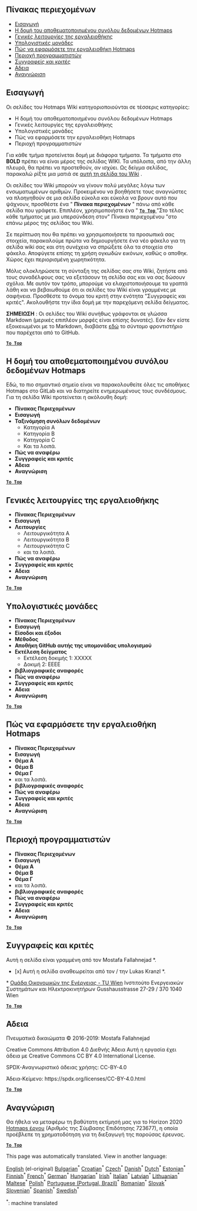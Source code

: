 <h2> Πίνακας περιεχομένων </h2><ul><li> <a href="#Introduction">Εισαγωγή</a> </li><li> <a href="#Hotmaps-data-set-repository-structure">Η δομή του αποθεματοποιημένου συνόλου δεδομένων Hotmaps</a> </li><li> <a href="#General-functionalities-of-the-toolbox">Γενικές λειτουργίες της εργαλειοθήκης</a> </li><li> <a href="#Calculation-modules">Υπολογιστικές μονάδες</a> </li><li> <a href="#How-to-apply-the-Hotmaps-toolbox">Πώς να εφαρμόσετε την εργαλειοθήκη Hotmaps</a> </li><li> <a href="#Developers-area">Περιοχή προγραμματιστών</a> </li><li> <a href="#authors-and-reviewers">Συγγραφείς και κριτές</a> </li><li> <a href="#license">Αδεια</a> </li><li> <a href="#acknowledgement">Αναγνώριση</a> </li></ul><h2> Εισαγωγή </h2><p> Οι σελίδες του Hotmaps Wiki κατηγοριοποιούνται σε τέσσερις κατηγορίες: </p><ul><li> Η δομή του αποθεματοποιημένου συνόλου δεδομένων Hotmaps </li><li> Γενικές λειτουργίες της εργαλειοθήκης </li><li> Υπολογιστικές μονάδες </li><li> Πώς να εφαρμόσετε την εργαλειοθήκη Hotmaps </li><li> Περιοχή προγραμματιστών </li></ul><p> Για κάθε τμήμα προτείνεται δομή με διάφορα τμήματα. Τα τμήματα στο <strong>BOLD</strong> πρέπει να είναι μέρος της σελίδας WIKI. Τα υπόλοιπα, από την άλλη πλευρά, θα πρέπει να προστεθούν, αν ισχύει. Ως δείγμα σελίδας, παρακαλώ ρίξτε μια ματιά σε <a href="https://github.com/HotMaps/hotmaps_wiki/wiki/CM-District-heating-potential-user-defined-thresholds">αυτή τη σελίδα του Wiki</a> . </p><p> Οι σελίδες του Wiki μπορούν να γίνουν πολύ μεγάλες λόγω των ενσωματωμένων αριθμών. Προκειμένου να βοηθήσετε τους αναγνώστες να πλοηγηθούν σε μια σελίδα εύκολα και εύκολα να βρουν αυτό που ψάχνουν, προσθέστε ένα &quot; <strong>Πίνακα περιεχομένων</strong> &quot; πάνω από κάθε σελίδα που γράφετε. Επιπλέον, χρησιμοποιήστε ένα &quot; <ins> <code><strong><a href="#table-of-contents">To Top</a></strong></code> </ins> &quot;Στο τέλος κάθε τμήματος με μια υπερσύνδεση στον&quot; Πίνακα περιεχομένου &quot;στο επάνω μέρος της σελίδας του Wiki. </p><p> Σε περίπτωση που θα πρέπει να χρησιμοποιήσετε τα προσωπικά σας στοιχεία, παρακαλούμε πρώτα να δημιουργήσετε ένα νέο φάκελο για τη σελίδα wiki σας και στη συνέχεια να σπρώξετε όλα τα στοιχεία στο φάκελο. Αποφύγετε επίσης τη χρήση ογκωδών εικόνων, καθώς ο αποθηκ. Χώρος έχει περιορισμένη χωρητικότητα. </p><p> Μόλις ολοκληρώσετε τη σύνταξη της σελίδας σας στο Wiki, ζητήστε από τους συναδέλφους σας να εξετάσουν τη σελίδα σας και να σας δώσουν σχόλια. Με αυτόν τον τρόπο, μπορούμε να ελαχιστοποιήσουμε τα γραπτά λάθη και να βεβαιωθούμε ότι οι σελίδες του Wiki είναι γραμμένες με σαφήνεια. Προσθέστε το όνομα του κριτή στην ενότητα &quot;Συγγραφείς και κριτές&quot;. Ακολουθήστε την ίδια δομή με την παρεχόμενη σελίδα δείγματος. </p><p> <strong>ΣΗΜΕΙΩΣΗ</strong> : Οι σελίδες του Wiki συνήθως γράφονται σε γλώσσα Markdown (μερικές επιπλέον μορφές είναι επίσης δυνατές). Εάν δεν είστε εξοικειωμένοι με το Markdown, διαβάστε <a href="https://guides.github.com/features/mastering-markdown/">εδώ</a> το σύντομο φροντιστήριο που παρέχεται από το GitHub. </p><p><ins> <code><strong><a href="#table-of-contents">To Top</a></strong></code> </ins> </p><h2> Η δομή του αποθεματοποιημένου συνόλου δεδομένων Hotmaps </h2><p> Εδώ, το πιο σημαντικό σημείο είναι να παρακολουθείτε όλες τις αποθήκες Hotmaps στο GitLab και να διατηρείτε ενημερωμένους τους συνδέσμους. Για τη σελίδα Wiki προτείνεται η ακόλουθη δομή: </p><ul><li> <strong>Πίνακας Περιεχομένων</strong> </li><li> <strong>Εισαγωγή</strong> </li><li> <strong>Ταξινόμηση συνόλων δεδομένων</strong> <ul><li> Κατηγορία Α </li><li> Κατηγορία Β </li><li> Κατηγορία C </li><li> Και τα λοιπά. </li></ul></li><li> <strong>Πώς να αναφέρω</strong> </li><li> <strong>Συγγραφείς και κριτές</strong> </li><li> <strong>Αδεια</strong> </li><li> <strong>Αναγνώριση</strong> </li></ul><p><ins> <code><strong><a href="#table-of-contents">To Top</a></strong></code> </ins> </p><h2> Γενικές λειτουργίες της εργαλειοθήκης </h2><ul><li> <strong>Πίνακας Περιεχομένων</strong> </li><li> <strong>Εισαγωγή</strong> </li><li> <strong>Λειτουργίες</strong> <ul><li> Λειτουργικότητα A </li><li> Λειτουργικότητα Β </li><li> Λειτουργικότητα C </li><li> και τα λοιπά. </li></ul></li><li> <strong>Πώς να αναφέρω</strong> </li><li> <strong>Συγγραφείς και κριτές</strong> </li><li> <strong>Αδεια</strong> </li><li> <strong>Αναγνώριση</strong> </li></ul><p><ins> <code><strong><a href="#table-of-contents">To Top</a></strong></code> </ins> </p><h2> Υπολογιστικές μονάδες </h2><ul><li> <strong>Πίνακας Περιεχομένων</strong> </li><li> <strong>Εισαγωγή</strong> </li><li> <strong>Είσοδοι και έξοδοι</strong> </li><li> <strong>Μέθοδος</strong> </li><li> <strong>Αποθήκη GitHub αυτής της υπομονάδας υπολογισμού</strong> </li><li> <strong>Εκτέλεση δείγματος</strong> <ul><li> Εκτέλεση δοκιμής 1: XXXXX </li><li> Δοκιμή 2: ΕΕΕΕ </li></ul></li><li> <strong>βιβλιογραφικές αναφορές</strong> </li><li> <strong>Πώς να αναφέρω</strong> </li><li> <strong>Συγγραφείς και κριτές</strong> </li><li> <strong>Αδεια</strong> </li><li> <strong>Αναγνώριση</strong> </li></ul><p><ins> <code><strong><a href="#table-of-contents">To Top</a></strong></code> </ins> </p><h2> Πώς να εφαρμόσετε την εργαλειοθήκη Hotmaps </h2><ul><li> <strong>Πίνακας Περιεχομένων</strong> </li><li> <strong>Εισαγωγή</strong> </li><li> <strong>Θέμα Α</strong> </li><li> <strong>Θέμα Β</strong> </li><li> <strong>Θέμα Γ</strong> </li><li> και τα λοιπά. </li><li> <strong>βιβλιογραφικές αναφορές</strong> </li><li> <strong>Πώς να αναφέρω</strong> </li><li> <strong>Συγγραφείς και κριτές</strong> </li><li> <strong>Αδεια</strong> </li><li> <strong>Αναγνώριση</strong> </li></ul><p><ins> <code><strong><a href="#table-of-contents">To Top</a></strong></code> </ins> </p><h2> Περιοχή προγραμματιστών </h2><ul><li> <strong>Πίνακας Περιεχομένων</strong> </li><li> <strong>Εισαγωγή</strong> </li><li> <strong>Θέμα Α</strong> </li><li> <strong>Θέμα Β</strong> </li><li> <strong>Θέμα Γ</strong> </li><li> και τα λοιπά. </li><li> <strong>βιβλιογραφικές αναφορές</strong> </li><li> <strong>Πώς να αναφέρω</strong> </li><li> <strong>Συγγραφείς και κριτές</strong> </li><li> <strong>Αδεια</strong> </li><li> <strong>Αναγνώριση</strong> </li></ul><p><ins> <code><strong><a href="#table-of-contents">To Top</a></strong></code> </ins> </p><h2> Συγγραφείς και κριτές </h2><p> Αυτή η σελίδα είναι γραμμένη από τον Mostafa Fallahnejad *. </p><ul><li> [x] Αυτή η σελίδα αναθεωρείται από τον / την Lukas Kranzl *. </li></ul><p> * <a href="https://eeg.tuwien.ac.at/">Ομάδα Οικονομικών της Ενέργειας - TU Wien</a> Ινστιτούτο Ενεργειακών Συστημάτων και Ηλεκτροκινητήρων Gusshausstrasse 27-29 / 370 1040 Wien </p><p><ins> <code><strong><a href="#table-of-contents">To Top</a></strong></code> </ins> </p><h2> Αδεια </h2><p> Πνευματικά δικαιώματα © 2016-2019: Mostafa Fallahnejad </p><p> Creative Commons Attribution 4.0 Διεθνής Άδεια Αυτή η εργασία έχει άδεια με Creative Commons CC BY 4.0 International License. </p><p> SPDX-Αναγνωριστικό άδειας χρήσης: CC-BY-4.0 </p><p> Άδεια-Κείμενο: https://spdx.org/licenses/CC-BY-4.0.html </p><p><ins> <code><strong><a href="#table-of-contents">To Top</a></strong></code> </ins> </p><h2> Αναγνώριση </h2><p> Θα ήθελα να μεταφέρω τη βαθύτατη εκτίμησή μας για το Horizon 2020 <a href="https://www.hotmaps-project.eu">Hotmaps έργου</a> (Αριθμός της Σύμβασης Επιδότησης 723677), η οποία προέβλεπε τη χρηματοδότηση για τη διεξαγωγή της παρούσας έρευνας. </p><p><ins> <code><strong><a href="#table-of-contents">To Top</a></strong></code> </ins> </p>

This page was automatically translated. View in another language:

[English](en-Guidelines-for-writing-a-Hotmaps-Wiki-page) (el-original) [Bulgarian](bg-Guidelines-for-writing-a-Hotmaps-Wiki-page)<sup>\*</sup> [Croatian](hr-Guidelines-for-writing-a-Hotmaps-Wiki-page)<sup>\*</sup> [Czech](cs-Guidelines-for-writing-a-Hotmaps-Wiki-page)<sup>\*</sup> [Danish](da-Guidelines-for-writing-a-Hotmaps-Wiki-page)<sup>\*</sup> [Dutch](nl-Guidelines-for-writing-a-Hotmaps-Wiki-page)<sup>\*</sup> [Estonian](et-Guidelines-for-writing-a-Hotmaps-Wiki-page)<sup>\*</sup> [Finnish](fi-Guidelines-for-writing-a-Hotmaps-Wiki-page)<sup>\*</sup> [French](fr-Guidelines-for-writing-a-Hotmaps-Wiki-page)<sup>\*</sup> [German](de-Guidelines-for-writing-a-Hotmaps-Wiki-page)<sup>\*</sup>  [Hungarian](hu-Guidelines-for-writing-a-Hotmaps-Wiki-page)<sup>\*</sup> [Irish](ga-Guidelines-for-writing-a-Hotmaps-Wiki-page)<sup>\*</sup> [Italian](it-Guidelines-for-writing-a-Hotmaps-Wiki-page)<sup>\*</sup> [Latvian](lv-Guidelines-for-writing-a-Hotmaps-Wiki-page)<sup>\*</sup> [Lithuanian](lt-Guidelines-for-writing-a-Hotmaps-Wiki-page)<sup>\*</sup> [Maltese](mt-Guidelines-for-writing-a-Hotmaps-Wiki-page)<sup>\*</sup> [Polish](pl-Guidelines-for-writing-a-Hotmaps-Wiki-page)<sup>\*</sup> [Portuguese (Portugal, Brazil)](pt-Guidelines-for-writing-a-Hotmaps-Wiki-page)<sup>\*</sup> [Romanian](ro-Guidelines-for-writing-a-Hotmaps-Wiki-page)<sup>\*</sup> [Slovak](sk-Guidelines-for-writing-a-Hotmaps-Wiki-page)<sup>\*</sup> [Slovenian](sl-Guidelines-for-writing-a-Hotmaps-Wiki-page)<sup>\*</sup> [Spanish](es-Guidelines-for-writing-a-Hotmaps-Wiki-page)<sup>\*</sup> [Swedish](sv-Guidelines-for-writing-a-Hotmaps-Wiki-page)<sup>\*</sup> 

<sup>\*</sup>: machine translated
